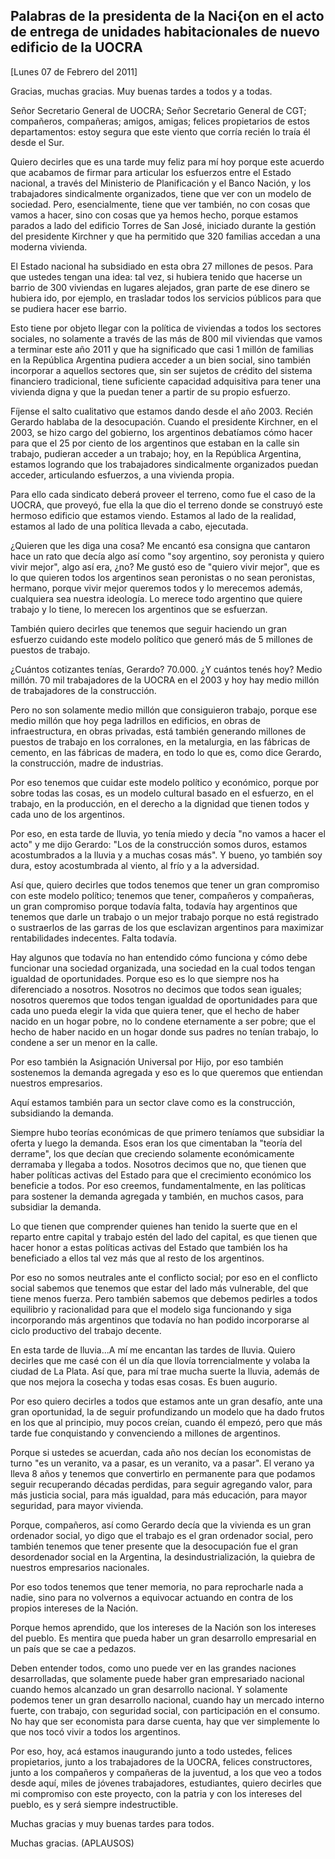 Palabras de la presidenta de la Naci{on en el acto de entrega de unidades habitacionales de nuevo edificio de la UOCRA
----------------------------------------------------------------------------------------------------------------------

[Lunes 07 de Febrero del 2011]

Gracias, muchas gracias. Muy buenas tardes a todos y a todas.

Señor Secretario General de UOCRA; Señor Secretario General de CGT;
compañeros, compañeras; amigos, amigas; felices propietarios de estos
departamentos: estoy segura que este viento que corría recién lo traía
él desde el Sur.

Quiero decirles que es una tarde muy feliz para mí hoy porque este
acuerdo que acabamos de firmar para articular los esfuerzos entre el
Estado nacional, a través del Ministerio de Planificación y el Banco
Nación, y los trabajadores sindicalmente organizados, tiene que ver con
un modelo de sociedad. Pero, esencialmente, tiene que ver también, no
con cosas que vamos a hacer, sino con cosas que ya hemos hecho, porque
estamos parados a lado del edificio Torres de San José, iniciado durante
la gestión del presidente Kirchner y que ha permitido que 320 familias
accedan a una moderna vivienda.

El Estado nacional ha subsidiado en esta obra 27 millones de pesos. Para
que ustedes tengan una idea: tal vez, si hubiera tenido que hacerse un
barrio de 300 viviendas en lugares alejados, gran parte de ese dinero se
hubiera ido, por ejemplo, en trasladar todos los servicios públicos para
que se pudiera hacer ese barrio.

Esto tiene por objeto llegar con la política de viviendas a todos los
sectores sociales, no solamente a través de las más de 800 mil viviendas
que vamos a terminar este año 2011 y que ha significado que casi 1
millón de familias en la República Argentina pudiera acceder a un bien
social, sino también incorporar a aquellos sectores que, sin ser sujetos
de crédito del sistema financiero tradicional, tiene suficiente
capacidad adquisitiva para tener una vivienda digna y que la puedan
tener a partir de su propio esfuerzo.

Fíjense el salto cualitativo que estamos dando desde el año 2003. Recién
Gerardo hablaba de la desocupación. Cuando el presidente Kirchner, en el
2003, se hizo cargo del gobierno, los argentinos debatíamos cómo hacer
para que el 25 por ciento de los argentinos que estaban en la calle sin
trabajo, pudieran acceder a un trabajo; hoy, en la República Argentina,
estamos logrando que los trabajadores sindicalmente organizados puedan
acceder, articulando esfuerzos, a una vivienda propia.

Para ello cada sindicato deberá proveer el terreno, como fue el caso de
la UOCRA, que proveyó, fue ella la que dio el terreno donde se construyó
este hermoso edificio que estamos viendo. Estamos al lado de la
realidad, estamos al lado de una política llevada a cabo, ejecutada.

¿Quieren que les diga una cosa? Me encantó esa consigna que cantaron
hace un rato que decía algo así como "soy argentino, soy peronista y
quiero vivir mejor", algo así era, ¿no? Me gustó eso de "quiero vivir
mejor", que es lo que quieren todos los argentinos sean peronistas o no
sean peronistas, hermano, porque vivir mejor queremos todos y lo
merecemos además, cualquiera sea nuestra ideología. Lo merece todo
argentino que quiere trabajo y lo tiene, lo merecen los argentinos que
se esfuerzan.

También quiero decirles que tenemos que seguir haciendo un gran esfuerzo
cuidando este modelo político que generó más de 5 millones de puestos de
trabajo.

¿Cuántos cotizantes tenías, Gerardo? 70.000. ¿Y cuántos tenés hoy? Medio
millón. 70 mil trabajadores de la UOCRA en el 2003 y hoy hay medio
millón de trabajadores de la construcción.

Pero no son solamente medio millón que consiguieron trabajo, porque ese
medio millón que hoy pega ladrillos en edificios, en obras de
infraestructura, en obras privadas, está también generando millones de
puestos de trabajo en los corralones, en la metalurgia, en las fábricas
de cemento, en las fábricas de madera, en todo lo que es, como dice
Gerardo, la construcción, madre de industrias.

Por eso tenemos que cuidar este modelo político y económico, porque por
sobre todas las cosas, es un modelo cultural basado en el esfuerzo, en
el trabajo, en la producción, en el derecho a la dignidad que tienen
todos y cada uno de los argentinos.

Por eso, en esta tarde de lluvia, yo tenía miedo y decía "no vamos a
hacer el acto" y me dijo Gerardo: "Los de la construcción somos duros,
estamos acostumbrados a la lluvia y a muchas cosas más". Y bueno, yo
también soy dura, estoy acostumbrada al viento, al frío y a la
adversidad.

Así que, quiero decirles que todos tenemos que tener un gran compromiso
con este modelo político; tenemos que tener, compañeros y compañeras, un
gran compromiso porque todavía falta, todavía hay argentinos que tenemos
que darle un trabajo o un mejor trabajo porque no está registrado o
sustraerlos de las garras de los que esclavizan argentinos para
maximizar rentabilidades indecentes. Falta todavía.

Hay algunos que todavía no han entendido cómo funciona y cómo debe
funcionar una sociedad organizada, una sociedad en la cual todos tengan
igualdad de oportunidades. Porque eso es lo que siempre nos ha
diferenciado a nosotros. Nosotros no decimos que todos sean iguales;
nosotros queremos que todos tengan igualdad de oportunidades para que
cada uno pueda elegir la vida que quiera tener, que el hecho de haber
nacido en un hogar pobre, no lo condene eternamente a ser pobre; que el
hecho de haber nacido en un hogar donde sus padres no tenían trabajo, lo
condene a ser un menor en la calle.

Por eso también la Asignación Universal por Hijo, por eso también
sostenemos la demanda agregada y eso es lo que queremos que entiendan
nuestros empresarios.

Aquí estamos también para un sector clave como es la construcción,
subsidiando la demanda.

Siempre hubo teorías económicas de que primero teníamos que subsidiar la
oferta y luego la demanda. Esos eran los que cimentaban la "teoría del
derrame", los que decían que creciendo solamente económicamente
derramaba y llegaba a todos. Nosotros decimos que no, que tienen que
haber políticas activas del Estado para que el crecimiento económico los
beneficie a todos. Por eso creemos, fundamentalmente, en las políticas
para sostener la demanda agregada y también, en muchos casos, para
subsidiar la demanda.

Lo que tienen que comprender quienes han tenido la suerte que en el
reparto entre capital y trabajo estén del lado del capital, es que
tienen que hacer honor a estas políticas activas del Estado que también
los ha beneficiado a ellos tal vez más que al resto de los argentinos.

Por eso no somos neutrales ante el conflicto social; por eso en el
conflicto social sabemos que tenemos que estar del lado más vulnerable,
del que tiene menos fuerza. Pero también sabemos que debemos pedirles a
todos equilibrio y racionalidad para que el modelo siga funcionando y
siga incorporando más argentinos que todavía no han podido incorporarse
al ciclo productivo del trabajo decente.

En esta tarde de lluvia...A mí me encantan las tardes de lluvia. Quiero
decirles que me casé con él un día que llovía torrencialmente y volaba
la ciudad de La Plata. Así que, para mí trae mucha suerte la lluvia,
además de que nos mejora la cosecha y todas esas cosas. Es buen augurio.

Por eso quiero decirles a todos que estamos ante un gran desafío, ante
una gran oportunidad, la de seguir profundizando un modelo que ha dado
frutos en los que al principio, muy pocos creían, cuando él empezó, pero
que más tarde fue conquistando y convenciendo a millones de argentinos.

Porque si ustedes se acuerdan, cada año nos decían los economistas de
turno "es un veranito, va a pasar, es un veranito, va a pasar". El
verano ya lleva 8 años y tenemos que convertirlo en permanente para que
podamos seguir recuperando décadas perdidas, para seguir agregando
valor, para más justicia social, para más igualdad, para más educación,
para mayor seguridad, para mayor vivienda.

Porque, compañeros, así como Gerardo decía que la vivienda es un gran
ordenador social, yo digo que el trabajo es el gran ordenador social,
pero también tenemos que tener presente que la desocupación fue el gran
desordenador social en la Argentina, la desindustrialización, la quiebra
de nuestros empresarios nacionales.

Por eso todos tenemos que tener memoria, no para reprocharle nada a
nadie, sino para no volvernos a equivocar actuando en contra de los
propios intereses de la Nación.

Porque hemos aprendido, que los intereses de la Nación son los intereses
del pueblo. Es mentira que pueda haber un gran desarrollo empresarial en
un país que se cae a pedazos.

Deben entender todos, como uno puede ver en las grandes naciones
desarrolladas, que solamente puede haber gran empresariado nacional
cuando hemos alcanzado un gran desarrollo nacional. Y solamente podemos
tener un gran desarrollo nacional, cuando hay un mercado interno fuerte,
con trabajo, con seguridad social, con participación en el consumo. No
hay que ser economista para darse cuenta, hay que ver simplemente lo que
nos tocó vivir a todos los argentinos.

Por eso, hoy, acá estamos inaugurando junto a todo ustedes, felices
propietarios, junto a los trabajadores de la UOCRA, felices
constructores, junto a los compañeros y compañeras de la juventud, a los
que veo a todos desde aquí, miles de jóvenes trabajadores, estudiantes,
quiero decirles que mi compromiso con este proyecto, con la patria y con
los intereses del pueblo, es y será siempre indestructible.

Muchas gracias y muy buenas tardes para todos.

Muchas gracias. (APLAUSOS)

 
